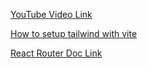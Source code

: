 [YouTube Video Link](https://youtu.be/VJov5QWEKE4?si=jHbejFc5yFzuCNYT)

[How to setup tailwind with vite](https://tailwindcss.com/docs/guides/vite)

[React Router Doc Link](https://reactrouter.com/en/main/start/tutorial)
